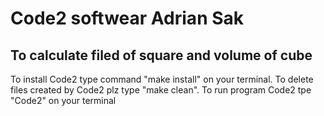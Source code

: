 # Code2 softwear Adrian Sak #
## To calculate filed of square and volume of cube ##
To install Code2 type command "make install" on your terminal.
To delete files created by Code2 plz type "make clean".
To run program Code2 tpe "Code2" on your terminal

